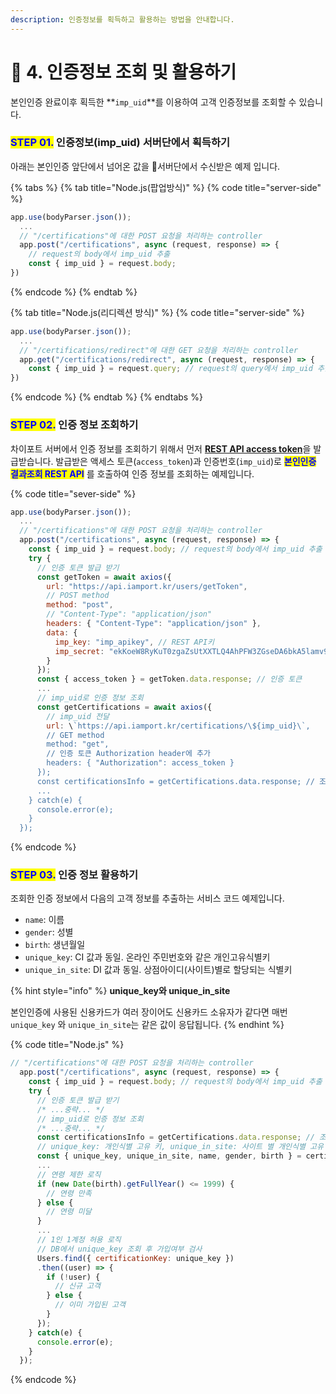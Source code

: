 ```yaml
---
description: 인증정보를 획득하고 활용하는 방법을 안내합니다.
---
```


# 🤹 4. 인증정보 조회 및 활용하기

본인인증 완료이후 획득한 **`imp_uid`**를 이용하여 고객 인증정보를 조회할 수 있습니다.

### <mark style="color:blue;">**STEP 01.**</mark> 인증정보(imp\_uid) 서버단에서 획득하기

아래는 본인인증 앞단에서 넘어온 값을 서버단에서 수신받은 예제 입니다.

{% tabs %}
{% tab title="Node.js(팝업방식)" %}
{% code title="server-side" %}
```javascript
app.use(bodyParser.json());
  ...
  // "/certifications"에 대한 POST 요청을 처리하는 controller
  app.post("/certifications", async (request, response) => {
    // request의 body에서 imp_uid 추출
    const { imp_uid } = request.body; 
})
```
{% endcode %}
{% endtab %}

{% tab title="Node.js(리디렉션 방식)" %}
{% code title="server-side" %}
```javascript
app.use(bodyParser.json());
  ...
  // "/certifications/redirect"에 대한 GET 요청을 처리하는 controller
  app.get("/certifications/redirect", async (request, response) => {
    const { imp_uid } = request.query; // request의 query에서 imp_uid 추출
})
```
{% endcode %}
{% endtab %}
{% endtabs %}

### <mark style="color:blue;">**STEP 02.**</mark> 인증 정보 조회하기

차이포트 서버에서 인증 정보를 조회하기 위해서 먼저 [**REST API access token**](../../api/rest-api-access-token.md)을 발급받습니다. 발급받은 액세스 토큰(`access_token`)과 인증번호(`imp_uid`)로 <mark style="color:blue;">**본인인증 결과조회 REST API**</mark> 를 호출하여 인증 정보를 조회하는 예제입니다.

{% code title="sever-side" %}
```javascript
app.use(bodyParser.json());
  ...
  // "/certifications"에 대한 POST 요청을 처리하는 controller
  app.post("/certifications", async (request, response) => {
    const { imp_uid } = request.body; // request의 body에서 imp_uid 추출
    try {
      // 인증 토큰 발급 받기
      const getToken = await axios({
        url: "https://api.iamport.kr/users/getToken",
        // POST method
        method: "post", 
        // "Content-Type": "application/json"
        headers: { "Content-Type": "application/json" }, 
        data: {
          imp_key: "imp_apikey", // REST API키
          imp_secret: "ekKoeW8RyKuT0zgaZsUtXXTLQ4AhPFW3ZGseDA6bkA5lamv9OqDMnxyeB9wqOsuO9W3Mx9YSJ4dTqJ3f" // REST API Secret
        }
      });
      const { access_token } = getToken.data.response; // 인증 토큰
      ...
      // imp_uid로 인증 정보 조회
      const getCertifications = await axios({
        // imp_uid 전달
        url: \`https://api.iamport.kr/certifications/\${imp_uid}\`, 
        // GET method
        method: "get", 
        // 인증 토큰 Authorization header에 추가
        headers: { "Authorization": access_token } 
      });
      const certificationsInfo = getCertifications.data.response; // 조회한 인증 정보
      ...
    } catch(e) {
      console.error(e);
    }
  });
```
{% endcode %}

### <mark style="color:blue;">**STEP 03.**</mark> 인증 정보 활용하기

조회한 인증 정보에서 다음의 고객 정보를 추출하는 서비스 코드 예제입니다.

* `name`: 이름
* `gender`: 성별
* `birth`: 생년월일
* `unique_key`: CI 값과 동일. 온라인 주민번호와 같은 개인고유식별키
* `unique_in_site`: DI 값과 동일. 상점아이디(사이트)별로 할당되는 식별키

{% hint style="info" %}
**unique\_key와 unique\_in\_site**

본인인증에 사용된 신용카드가 여러 장이어도 신용카드 소유자가 같다면 매번 `unique_key` 와 `unique_in_site`는 같은 값이 응답됩니다.
{% endhint %}

{% code title="Node.js" %}
```javascript
// "/certifications"에 대한 POST 요청을 처리하는 controller
  app.post("/certifications", async (request, response) => {
    const { imp_uid } = request.body; // request의 body에서 imp_uid 추출
    try {
      // 인증 토큰 발급 받기
      /* ...중략... */
      // imp_uid로 인증 정보 조회
      /* ...중략... */
      const certificationsInfo = getCertifications.data.response; // 조회한 인증 정보
      // unique_key: 개인식별 고유 키, unique_in_site: 사이트 별 개인식별 고유 키
      const { unique_key, unique_in_site, name, gender, birth } = certificationsInfo;
      ...
      // 연령 제한 로직
      if (new Date(birth).getFullYear() <= 1999) {
        // 연령 만족
      } else {
        // 연령 미달
      }
      ...
      // 1인 1계정 허용 로직
      // DB에서 unique_key 조회 후 가입여부 검사
      Users.find({ certificationKey: unique_key })
      .then((user) => {
        if (!user) {
          // 신규 고객
        } else {
          // 이미 가입된 고객
        }
      });
    } catch(e) {
      console.error(e);
    }
  });
```
{% endcode %}
